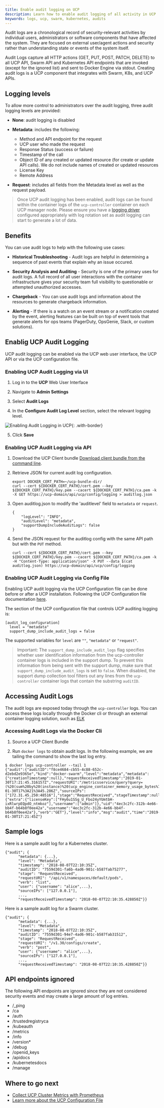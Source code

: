 ```yaml
---
title: Enable audit logging on UCP
description: Learn how to enable audit logging of all activity in UCP
keywords: logs, ucp, swarm, kubernetes, audits
---
```


Audit logs are a chronological record of security-relevant activities by 
individual users, administrators or software components that have affected the 
system. They are focused on external user/agent actions and security rather than 
understanding state or events of the system itself.

Audit Logs capture all HTTP actions (GET, PUT, POST, PATCH, DELETE) to all UCP 
API, Swarm API and Kubernetes API endpoints that are invoked (except for the 
ignored list) and sent to Docker Engine via stdout. Creating audit logs is a UCP 
component that integrates with Swarm, K8s, and UCP APIs.

## Logging levels

To allow more control to administrators over the audit logging, three audit 
logging levels are provided:

- **None**: audit logging is disabled

- **Metadata**: includes the following:
    - Method and API endpoint for the request
    - UCP user who made the request
    - Response Status (success or failure)
    - Timestamp of the call
    - Object ID of any created or updated resource (for create or update API 
    calls). We do not include names of created or updated resources
    - License Key
    - Remote Address

- **Request**: includes all fields from the Metadata level as well as the 
request payload.

> Once UCP audit logging has been enabled, audit logs can be found within the 
> container logs of the `ucp-controller` container on each UCP manager node. 
> Please ensure you have a 
> [logging driver](../../../../config/containers/logging/configure/) 
> configured appropriately with log rotation set as audit logging can start to 
> generate a lot of data. 

## Benefits

You can use audit logs to help with the following use cases:

- **Historical Troubleshooting** - Audit logs are helpful in determining a 
sequence of past events that explain why an issue occured.

- **Security Analysis and Auditing** - Security is one of the primary uses for 
audit logs. A full record of all user interactions with the container 
infrastructure gives your security team full visibility to questionable or 
attempted unauthorized accesses.

- **Chargeback** - You can use audit logs and information about the resources to 
generate chargeback information.

- **Alerting** - If there is a watch on an event stream or a notification 
created by the event, alerting features can be built on top of event tools that 
generate alerts for ops teams (PagerDuty, OpsGenie, Slack, or custom solutions).

## Enablig UCP Audit Logging

UCP audit logging can be enabled via the UCP web user interface, the UCP API or 
via the UCP configuration file.

### Enabling UCP Audit Logging via UI

1) Log in to the **UCP** Web User Interface

2) Navigate to **Admin Settings**

3) Select **Audit Logs**

4) In the **Configure Audit Log Level** section, select the relevant logging
level. 

![Enabling Audit Logging in UCP](../../images/auditlogging.png){: .with-border}

5) Click **Save**

### Enabling UCP Audit Logging via API

1. Download the UCP Client bundle [Download client bundle from the command line](https://success.docker.com/article/download-client-bundle-from-the-cli).

2. Retrieve JSON for current audit log configuration.

    ```
    export DOCKER_CERT_PATH=~/ucp-bundle-dir/
    curl --cert ${DOCKER_CERT_PATH}/cert.pem --key ${DOCKER_CERT_PATH}/key.pem --cacert ${DOCKER_CERT_PATH}/ca.pem -k -X GET https://ucp-domain/api/ucp/config/logging > auditlog.json
    ```

3. Open auditlog.json to modify the 'auditlevel' field to `metadata` or `request`.

    ```
    {
    	"logLevel": "INFO",
    	"auditLevel": "metadata",
    	"supportDumpIncludeAuditLogs": false
    }
    ```

4. Send the JSON request for the auditlog config with the same API path but with the `PUT` method.

    ```
    curl --cert ${DOCKER_CERT_PATH}/cert.pem --key ${DOCKER_CERT_PATH}/key.pem --cacert ${DOCKER_CERT_PATH}/ca.pem -k -H "Content-Type: application/json" -X PUT --data $(cat auditlog.json) https://ucp-domain/api/ucp/config/logging
    ```

### Enabling UCP Audit Logging via Config File

Enabling UCP audit logging via the UCP Configuration file can be done before 
or after a UCP installation. Following the UCP Configuration file documentation 
[here](../ucp-configuration-file/).

The section of the UCP configuration file that controls UCP auditing logging is:

```
[audit_log_configuration]
  level = "metadata"
  support_dump_include_audit_logs = false
```

The supported variables for `level` are `""`, `"metadata"` or `"request"`.

> Important: The `support_dump_include_audit_logs` flag specifies whether user identification information from the ucp-controller container logs is included in the support dump. To prevent this information from being sent with the support dump, make sure that `support_dump_include_audit_logs` is set to `false`.  When disabled, the support dump collection tool filters out any lines from the `ucp-controller` container logs that contain the substring `auditID`.


## Accessing Audit Logs

The audit logs are exposed today through the `ucp-controller` logs. You can 
access these logs locally through the Docker cli or through an external 
container logging solution, such as [ELK](https://success.docker.com/article/elasticsearch-logstash-kibana-logging)

### Accessing Audit Logs via the Docker Cli

1) Source a UCP Client Bundle

2) Run `docker logs` to obtain audit logs. In the following example,
we are tailing the command to show the last log entry.

```
$ docker logs ucp-controller --tail 1
{"audit":{"auditID":"f8ce4684-cb55-4c88-652c-d2ebd2e9365e","kind":"docker-swarm","level":"metadata","metadata":{"creationTimestamp":null},"requestReceivedTimestamp":"2019-01-30T17:21:45.316157Z","requestURI":"/metricsservice/query?query=(%20(sum%20by%20(instance)%20(ucp_engine_container_memory_usage_bytes%7Bmanager%3D%22true%22%7D))%20%2F%20(sum%20by%20(instance)%20(ucp_engine_memory_total_bytes%7Bmanager%3D%22true%22%7D))%20)%20*%20100\u0026time=2019-01-30T17%3A21%3A45.286Z","sourceIPs":["172.31.45.250:48516"],"stage":"RequestReceived","stageTimestamp":null,"timestamp":null,"user":{"extra":{"licenseKey":["FHy6u1SSg_U_Fbo24yYUmtbH-ixRlwrpEQpdO_ntmkoz"],"username":["admin"]},"uid":"4ec3c2fc-312b-4e66-bb4f-b64b8f0ee42a","username":"4ec3c2fc-312b-4e66-bb4f-b64b8f0ee42a"},"verb":"GET"},"level":"info","msg":"audit","time":"2019-01-30T17:21:45Z"}
```

## Sample logs

Here is a sample audit log for a Kubernetes cluster.

```
{"audit"; {
      "metadata": {...},
      "level": "Metadata",
      "timestamp": "2018-08-07T22:10:35Z",
      "auditID": "7559d301-fa6b-4ad6-901c-b587fab75277",
      "stage": "RequestReceived",
      "requestURI": "/api/v1/namespaces/default/pods",
      "verb": "list",
      "user": {"username": "alice",...},
      "sourceIPs": ["127.0.0.1"],
      ...,
      "requestReceivedTimestamp": "2018-08-07T22:10:35.428850Z"}}
```
Here is a sample audit log for a Swarm cluster.

```
{"audit"; {
      "metadata": {...},
      "level": "Metadata",
      "timestamp": "2018-08-07T22:10:35Z",
      "auditID": "7559d301-94e7-4ad6-901c-b587fab31512",
      "stage": "RequestReceived",
      "requestURI": "/v1.30/configs/create",
      "verb": "post",
      "user": {"username": "alice",...},
      "sourceIPs": ["127.0.0.1"],
      ...,
      "requestReceivedTimestamp": "2018-08-07T22:10:35.428850Z"}}
```

## API endpoints ignored

The following API endpoints are ignored since they are not considered security 
events and may create a large amount of log entries.

- /_ping
- /ca
- /auth
- /trustedregistryca
- /kubeauth
- /metrics
- /info
- /version*
- /debug
- /openid_keys
- /apidocs
- /kubernetesdocs
- /manage

## Where to go next

- [Collect UCP Cluster Metrics with Prometheus](collect-cluster-metrics.md)
- [Learn more about the UCP Configuration File](ucp-configuration-file.md)
